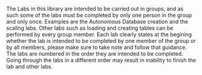 The Labs in this library are intended to be carried out in groups, and as such some of the labs 
must be completed by only one person in the group and only once. Examples are the Autonomous Database creation
and the scaling labs. Other labs such as loading and creating tables can be performed by every group member.
Each lab clearly states at the begining whether the lab is intended to be completed by one member of the 
group or by all members, please make sure to take note and follow that guidance.
The labs are numbered in the order they are intended to be completed. Going through the labs in a different 
order may result in inability to finish the lab and other labs.

